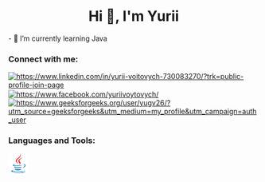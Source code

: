<h1 align="center">Hi 👋, I'm Yurii</h1>
- 🌱 I’m currently learning Java

<h3 align="left">Connect with me:</h3>
<p align="left">
<a href="https://linkedin.com/in/https://www.linkedin.com/in/yurii-voitovych-730083270/(https://www.linkedin.com/in/yurii-voitovych-730083270/(https://www.linkedin.com/in/yurii-voitovych-730083270/(https://www.linkedin.com/in/yurii-voitovych-730083270/)))?trk=public-profile-join-page" target="blank"><img align="center" src="https://raw.githubusercontent.com/rahuldkjain/github-profile-readme-generator/master/src/images/icons/Social/linked-in-alt.svg" alt="https://www.linkedin.com/in/yurii-voitovych-730083270/?trk=public-profile-join-page" height="30" width="40" /></a>
<a href="https://fb.com/https://www.facebook.com/yuriivoytovych/" target="blank"><img align="center" src="https://raw.githubusercontent.com/rahuldkjain/github-profile-readme-generator/master/src/images/icons/Social/facebook.svg" alt="https://www.facebook.com/yuriivoytovych/" height="30" width="40" /></a>
<a href="https://auth.geeksforgeeks.org/user/https://www.geeksforgeeks.org/user/yugv26/?utm_source=geeksforgeeks&utm_medium=my_profile&utm_campaign=auth_user" target="blank"><img align="center" src="https://raw.githubusercontent.com/rahuldkjain/github-profile-readme-generator/master/src/images/icons/Social/geeks-for-geeks.svg" alt="https://www.geeksforgeeks.org/user/yugv26/?utm_source=geeksforgeeks&utm_medium=my_profile&utm_campaign=auth_user" height="30" width="40" /></a>
</p>

<h3 align="left">Languages and Tools:</h3>
<p align="left"> <a href="https://www.java.com" target="_blank" rel="noreferrer"> <img src="https://raw.githubusercontent.com/devicons/devicon/master/icons/java/java-original.svg" alt="java" width="40" height="40"/> </a> </p>

